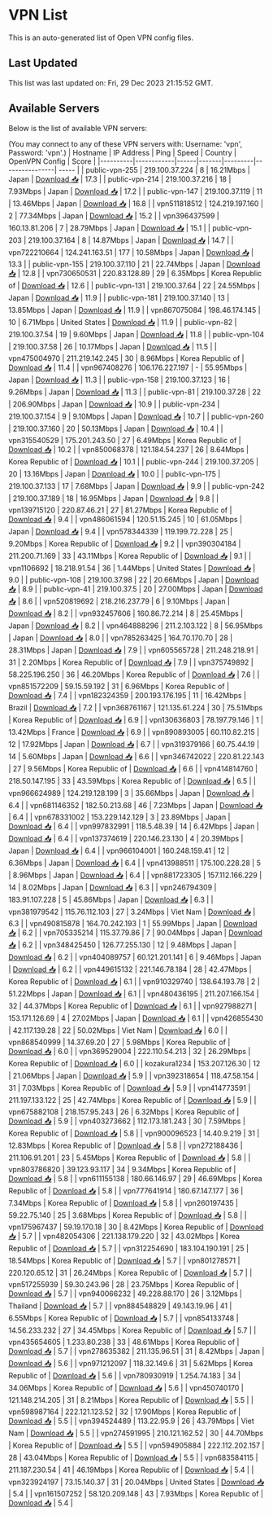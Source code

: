 # VPN List

This is an auto-generated list of Open VPN config files.

## Last Updated

This list was last updated on: Fri, 29 Dec 2023 21:15:52 GMT.

## Available Servers

Below is the list of available VPN servers:

(You may connect to any of these VPN servers with: Username: 'vpn', Password: 'vpn'.)
| Hostname | IP Address | Ping | Speed | Country | OpenVPN Config | Score |
|----------|------------|------|-------|---------|----------------| ----- |
| public-vpn-255 | 219.100.37.224 | 8 | 16.21Mbps | Japan | [Download 📥](./configs/server_0_JP.ovpn) | 17.3 |
| public-vpn-214 | 219.100.37.216 | 18 | 7.93Mbps | Japan | [Download 📥](./configs/server_1_JP.ovpn) | 17.2 |
| public-vpn-147 | 219.100.37.119 | 11 | 13.46Mbps | Japan | [Download 📥](./configs/server_2_JP.ovpn) | 16.8 |
| vpn511818512 | 124.219.197.160 | 2 | 77.34Mbps | Japan | [Download 📥](./configs/server_3_JP.ovpn) | 15.2 |
| vpn396437599 | 160.13.81.206 | 7 | 28.79Mbps | Japan | [Download 📥](./configs/server_4_JP.ovpn) | 15.1 |
| public-vpn-203 | 219.100.37.164 | 8 | 14.87Mbps | Japan | [Download 📥](./configs/server_5_JP.ovpn) | 14.7 |
| vpn722210664 | 124.241.163.51 | 177 | 10.58Mbps | Japan | [Download 📥](./configs/server_6_JP.ovpn) | 13.3 |
| public-vpn-155 | 219.100.37.110 | 21 | 22.74Mbps | Japan | [Download 📥](./configs/server_7_JP.ovpn) | 12.8 |
| vpn730650531 | 220.83.128.89 | 29 | 6.35Mbps | Korea Republic of | [Download 📥](./configs/server_8_KR.ovpn) | 12.6 |
| public-vpn-131 | 219.100.37.64 | 22 | 24.55Mbps | Japan | [Download 📥](./configs/server_9_JP.ovpn) | 11.9 |
| public-vpn-181 | 219.100.37.140 | 13 | 13.85Mbps | Japan | [Download 📥](./configs/server_10_JP.ovpn) | 11.9 |
| vpn867075084 | 198.46.174.145 | 10 | 6.71Mbps | United States | [Download 📥](./configs/server_11_US.ovpn) | 11.9 |
| public-vpn-82 | 219.100.37.54 | 19 | 9.60Mbps | Japan | [Download 📥](./configs/server_12_JP.ovpn) | 11.8 |
| public-vpn-104 | 219.100.37.58 | 26 | 10.17Mbps | Japan | [Download 📥](./configs/server_13_JP.ovpn) | 11.5 |
| vpn475004970 | 211.219.142.245 | 30 | 8.96Mbps | Korea Republic of | [Download 📥](./configs/server_14_KR.ovpn) | 11.4 |
| vpn967408276 | 106.176.227.197 | - | 55.95Mbps | Japan | [Download 📥](./configs/server_15_JP.ovpn) | 11.3 |
| public-vpn-158 | 219.100.37.123 | 16 | 9.26Mbps | Japan | [Download 📥](./configs/server_16_JP.ovpn) | 11.3 |
| public-vpn-81 | 219.100.37.28 | 22 | 206.90Mbps | Japan | [Download 📥](./configs/server_17_JP.ovpn) | 10.9 |
| public-vpn-234 | 219.100.37.154 | 9 | 9.10Mbps | Japan | [Download 📥](./configs/server_18_JP.ovpn) | 10.7 |
| public-vpn-260 | 219.100.37.160 | 20 | 50.13Mbps | Japan | [Download 📥](./configs/server_19_JP.ovpn) | 10.4 |
| vpn315540529 | 175.201.243.50 | 27 | 6.49Mbps | Korea Republic of | [Download 📥](./configs/server_20_KR.ovpn) | 10.2 |
| vpn850068378 | 121.184.54.237 | 26 | 8.64Mbps | Korea Republic of | [Download 📥](./configs/server_21_KR.ovpn) | 10.1 |
| public-vpn-244 | 219.100.37.205 | 20 | 13.16Mbps | Japan | [Download 📥](./configs/server_22_JP.ovpn) | 10.0 |
| public-vpn-175 | 219.100.37.133 | 17 | 7.68Mbps | Japan | [Download 📥](./configs/server_23_JP.ovpn) | 9.9 |
| public-vpn-242 | 219.100.37.189 | 18 | 16.95Mbps | Japan | [Download 📥](./configs/server_24_JP.ovpn) | 9.8 |
| vpn139715120 | 220.87.46.21 | 27 | 81.27Mbps | Korea Republic of | [Download 📥](./configs/server_25_KR.ovpn) | 9.4 |
| vpn486061594 | 120.51.15.245 | 10 | 61.05Mbps | Japan | [Download 📥](./configs/server_26_JP.ovpn) | 9.4 |
| vpn578344339 | 119.199.72.228 | 25 | 9.20Mbps | Korea Republic of | [Download 📥](./configs/server_27_KR.ovpn) | 9.2 |
| vpn390304184 | 211.200.71.169 | 33 | 43.11Mbps | Korea Republic of | [Download 📥](./configs/server_28_KR.ovpn) | 9.1 |
| vpn1106692 | 18.218.91.54 | 36 | 1.44Mbps | United States | [Download 📥](./configs/server_29_US.ovpn) | 9.0 |
| public-vpn-108 | 219.100.37.98 | 22 | 20.66Mbps | Japan | [Download 📥](./configs/server_30_JP.ovpn) | 8.9 |
| public-vpn-41 | 219.100.37.5 | 20 | 27.00Mbps | Japan | [Download 📥](./configs/server_31_JP.ovpn) | 8.6 |
| vpn520819692 | 218.216.237.79 | 6 | 9.10Mbps | Japan | [Download 📥](./configs/server_32_JP.ovpn) | 8.2 |
| vpn932457606 | 160.86.72.214 | 8 | 25.45Mbps | Japan | [Download 📥](./configs/server_33_JP.ovpn) | 8.2 |
| vpn464888296 | 211.2.103.122 | 8 | 56.95Mbps | Japan | [Download 📥](./configs/server_34_JP.ovpn) | 8.0 |
| vpn785263425 | 164.70.170.70 | 28 | 28.31Mbps | Japan | [Download 📥](./configs/server_35_JP.ovpn) | 7.9 |
| vpn605565728 | 211.248.218.91 | 31 | 2.20Mbps | Korea Republic of | [Download 📥](./configs/server_36_KR.ovpn) | 7.9 |
| vpn375749892 | 58.225.196.250 | 36 | 46.20Mbps | Korea Republic of | [Download 📥](./configs/server_37_KR.ovpn) | 7.6 |
| vpn851572209 | 59.15.59.192 | 31 | 6.96Mbps | Korea Republic of | [Download 📥](./configs/server_38_KR.ovpn) | 7.4 |
| vpn182324359 | 200.193.176.195 | 11 | 16.42Mbps | Brazil | [Download 📥](./configs/server_39_BR.ovpn) | 7.2 |
| vpn368761167 | 121.135.61.224 | 30 | 75.51Mbps | Korea Republic of | [Download 📥](./configs/server_40_KR.ovpn) | 6.9 |
| vpn130636803 | 78.197.79.146 | 1 | 13.42Mbps | France | [Download 📥](./configs/server_41_FR.ovpn) | 6.9 |
| vpn890893005 | 60.110.82.215 | 12 | 17.92Mbps | Japan | [Download 📥](./configs/server_42_JP.ovpn) | 6.7 |
| vpn319379166 | 60.75.44.19 | 14 | 5.60Mbps | Japan | [Download 📥](./configs/server_43_JP.ovpn) | 6.6 |
| vpn346742022 | 220.81.22.143 | 27 | 9.56Mbps | Korea Republic of | [Download 📥](./configs/server_44_KR.ovpn) | 6.6 |
| vpn414814760 | 218.50.147.195 | 33 | 43.59Mbps | Korea Republic of | [Download 📥](./configs/server_45_KR.ovpn) | 6.5 |
| vpn966624989 | 124.219.128.199 | 3 | 35.66Mbps | Japan | [Download 📥](./configs/server_46_JP.ovpn) | 6.4 |
| vpn681146352 | 182.50.213.68 | 46 | 7.23Mbps | Japan | [Download 📥](./configs/server_47_JP.ovpn) | 6.4 |
| vpn678331002 | 153.229.142.129 | 3 | 23.89Mbps | Japan | [Download 📥](./configs/server_48_JP.ovpn) | 6.4 |
| vpn997832991 | 118.5.48.39 | 14 | 6.42Mbps | Japan | [Download 📥](./configs/server_49_JP.ovpn) | 6.4 |
| vpn137374619 | 220.146.23.130 | 4 | 20.39Mbps | Japan | [Download 📥](./configs/server_50_JP.ovpn) | 6.4 |
| vpn966104001 | 160.248.159.41 | 12 | 6.36Mbps | Japan | [Download 📥](./configs/server_51_JP.ovpn) | 6.4 |
| vpn413988511 | 175.100.228.28 | 5 | 8.96Mbps | Japan | [Download 📥](./configs/server_52_JP.ovpn) | 6.4 |
| vpn881723305 | 157.112.166.229 | 14 | 8.02Mbps | Japan | [Download 📥](./configs/server_53_JP.ovpn) | 6.3 |
| vpn246794309 | 183.91.107.228 | 5 | 45.86Mbps | Japan | [Download 📥](./configs/server_54_JP.ovpn) | 6.3 |
| vpn381979542 | 115.76.112.103 | 27 | 3.24Mbps | Viet Nam | [Download 📥](./configs/server_55_VN.ovpn) | 6.3 |
| vpn490815878 | 164.70.242.193 | 1 | 55.99Mbps | Japan | [Download 📥](./configs/server_56_JP.ovpn) | 6.2 |
| vpn705335214 | 115.37.79.86 | 7 | 90.04Mbps | Japan | [Download 📥](./configs/server_57_JP.ovpn) | 6.2 |
| vpn348425450 | 126.77.255.130 | 12 | 9.48Mbps | Japan | [Download 📥](./configs/server_58_JP.ovpn) | 6.2 |
| vpn404089757 | 60.121.201.141 | 6 | 9.46Mbps | Japan | [Download 📥](./configs/server_59_JP.ovpn) | 6.2 |
| vpn449615132 | 221.146.78.184 | 28 | 42.47Mbps | Korea Republic of | [Download 📥](./configs/server_60_KR.ovpn) | 6.1 |
| vpn910329740 | 138.64.193.78 | 2 | 51.22Mbps | Japan | [Download 📥](./configs/server_61_JP.ovpn) | 6.1 |
| vpn480436195 | 211.207.166.154 | 32 | 44.37Mbps | Korea Republic of | [Download 📥](./configs/server_62_KR.ovpn) | 6.1 |
| vpn927988271 | 153.171.126.69 | 4 | 27.02Mbps | Japan | [Download 📥](./configs/server_63_JP.ovpn) | 6.1 |
| vpn426855430 | 42.117.139.28 | 22 | 50.02Mbps | Viet Nam | [Download 📥](./configs/server_64_VN.ovpn) | 6.0 |
| vpn868540999 | 14.37.69.20 | 27 | 5.98Mbps | Korea Republic of | [Download 📥](./configs/server_65_KR.ovpn) | 6.0 |
| vpn369529004 | 222.110.54.213 | 32 | 26.29Mbps | Korea Republic of | [Download 📥](./configs/server_66_KR.ovpn) | 6.0 |
| kozakura1234 | 153.207.126.30 | 12 | 21.06Mbps | Japan | [Download 📥](./configs/server_67_JP.ovpn) | 5.9 |
| vpn392318654 | 118.47.58.154 | 31 | 7.03Mbps | Korea Republic of | [Download 📥](./configs/server_68_KR.ovpn) | 5.9 |
| vpn414773591 | 211.197.133.122 | 25 | 42.74Mbps | Korea Republic of | [Download 📥](./configs/server_69_KR.ovpn) | 5.9 |
| vpn675882108 | 218.157.95.243 | 26 | 6.32Mbps | Korea Republic of | [Download 📥](./configs/server_70_KR.ovpn) | 5.9 |
| vpn403273662 | 112.173.181.243 | 30 | 7.59Mbps | Korea Republic of | [Download 📥](./configs/server_71_KR.ovpn) | 5.8 |
| vpn900096523 | 14.40.9.219 | 31 | 12.83Mbps | Korea Republic of | [Download 📥](./configs/server_72_KR.ovpn) | 5.8 |
| vpn272188436 | 211.106.91.201 | 23 | 5.45Mbps | Korea Republic of | [Download 📥](./configs/server_73_KR.ovpn) | 5.8 |
| vpn803786820 | 39.123.93.117 | 34 | 9.34Mbps | Korea Republic of | [Download 📥](./configs/server_74_KR.ovpn) | 5.8 |
| vpn611155138 | 180.66.146.97 | 29 | 46.69Mbps | Korea Republic of | [Download 📥](./configs/server_75_KR.ovpn) | 5.8 |
| vpn777641914 | 180.67.147.177 | 36 | 7.34Mbps | Korea Republic of | [Download 📥](./configs/server_76_KR.ovpn) | 5.8 |
| vpn260197435 | 59.22.75.140 | 25 | 3.68Mbps | Korea Republic of | [Download 📥](./configs/server_77_KR.ovpn) | 5.8 |
| vpn175967437 | 59.19.170.18 | 30 | 8.42Mbps | Korea Republic of | [Download 📥](./configs/server_78_KR.ovpn) | 5.7 |
| vpn482054306 | 221.138.179.220 | 32 | 43.02Mbps | Korea Republic of | [Download 📥](./configs/server_79_KR.ovpn) | 5.7 |
| vpn312254690 | 183.104.190.191 | 25 | 18.54Mbps | Korea Republic of | [Download 📥](./configs/server_80_KR.ovpn) | 5.7 |
| vpn801278571 | 220.120.65.12 | 31 | 26.24Mbps | Korea Republic of | [Download 📥](./configs/server_81_KR.ovpn) | 5.7 |
| vpn517255939 | 59.30.243.96 | 28 | 23.75Mbps | Korea Republic of | [Download 📥](./configs/server_82_KR.ovpn) | 5.7 |
| vpn940066232 | 49.228.88.170 | 26 | 3.12Mbps | Thailand | [Download 📥](./configs/server_83_TH.ovpn) | 5.7 |
| vpn884548829 | 49.143.19.96 | 41 | 6.55Mbps | Korea Republic of | [Download 📥](./configs/server_84_KR.ovpn) | 5.7 |
| vpn854133748 | 14.56.233.232 | 27 | 34.45Mbps | Korea Republic of | [Download 📥](./configs/server_85_KR.ovpn) | 5.7 |
| vpn435654605 | 1.233.80.238 | 33 | 48.61Mbps | Korea Republic of | [Download 📥](./configs/server_86_KR.ovpn) | 5.7 |
| vpn278635382 | 211.135.96.51 | 31 | 8.42Mbps | Japan | [Download 📥](./configs/server_87_JP.ovpn) | 5.6 |
| vpn971212097 | 118.32.149.6 | 31 | 5.62Mbps | Korea Republic of | [Download 📥](./configs/server_88_KR.ovpn) | 5.6 |
| vpn780930919 | 1.254.74.183 | 34 | 34.06Mbps | Korea Republic of | [Download 📥](./configs/server_89_KR.ovpn) | 5.6 |
| vpn450740170 | 121.148.214.205 | 31 | 8.21Mbps | Korea Republic of | [Download 📥](./configs/server_90_KR.ovpn) | 5.5 |
| vpn598987164 | 222.121.123.52 | 32 | 17.90Mbps | Korea Republic of | [Download 📥](./configs/server_91_KR.ovpn) | 5.5 |
| vpn394524489 | 113.22.95.9 | 26 | 43.79Mbps | Viet Nam | [Download 📥](./configs/server_92_VN.ovpn) | 5.5 |
| vpn274591995 | 210.121.162.52 | 30 | 44.70Mbps | Korea Republic of | [Download 📥](./configs/server_93_KR.ovpn) | 5.5 |
| vpn594905884 | 222.112.202.157 | 28 | 43.04Mbps | Korea Republic of | [Download 📥](./configs/server_94_KR.ovpn) | 5.5 |
| vpn683584115 | 211.187.230.54 | 41 | 46.19Mbps | Korea Republic of | [Download 📥](./configs/server_95_KR.ovpn) | 5.4 |
| vpn323924197 | 73.15.140.37 | 31 | 20.04Mbps | United States | [Download 📥](./configs/server_96_US.ovpn) | 5.4 |
| vpn161507252 | 58.120.209.148 | 43 | 7.93Mbps | Korea Republic of | [Download 📥](./configs/server_97_KR.ovpn) | 5.4 |
